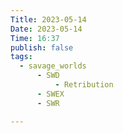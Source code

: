 ```yaml
---
Title: 2023-05-14 
Date: 2023-05-14 
Time: 16:37
publish: false
tags:
  - savage_worlds
	  - SWD
		  - Retribution
	  - SWEX
	  - SWR

---
```


